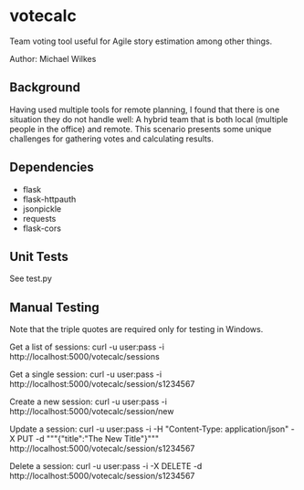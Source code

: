 # votecalc
Team voting tool useful for Agile story estimation among other things.

Author: Michael Wilkes

## Background
Having used multiple tools for remote planning, I found that there is one situation they do not handle well: A hybrid team that is both local (multiple people in the office) and remote. This scenario presents some unique challenges for gathering votes and calculating results.

## Dependencies

- flask
- flask-httpauth
- jsonpickle
- requests
- flask-cors

## Unit Tests

See test.py

## Manual Testing

Note that the triple quotes are required only for testing in Windows.

Get a list of sessions:
    curl -u user:pass -i http://localhost:5000/votecalc/sessions

Get a single session:
    curl -u user:pass -i http://localhost:5000/votecalc/session/s1234567

Create a new session:
    curl -u user:pass -i http://localhost:5000/votecalc/session/new

Update a session:
    curl -u user:pass -i -H "Content-Type: application/json" -X PUT -d """{"title":"The New Title"}""" http://localhost:5000/votecalc/session/s1234567

Delete a session:
    curl -u user:pass -i -X DELETE -d http://localhost:5000/votecalc/session/s1234567
